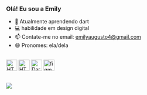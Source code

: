 ### Olá! Eu sou a Emily

- 🌱 Atualmente aprendendo dart
- 💻 habilidade em design digital
- 📫 Contate-me no email: emilyaugusto4@gmail.com
- 😄 Pronomes: ela/dela





<div style="display: inline_block"><br>
<img alt="HTML5" width="30" height="30" src="https://cdn.jsdelivr.net/gh/devicons/devicon/icons/html5/html5-original.svg">
<img alt="HTML5" width="30" height="30" src="https://cdn.jsdelivr.net/gh/devicons/devicon/icons/javascript/javascript-original.svg">
<img alt="Dart" width="30" height="30" src="https://cdn.jsdelivr.net/gh/devicons/devicon/icons/dart/dart-original.svg" />
<img  alt="figma" width="30" height="30" src="https://cdn.jsdelivr.net/gh/devicons/devicon/icons/figma/figma-original.svg" />
</div>

##


<div>
<a href="https://www.linkedin.com/in/emilyaugusto/" target="_blank"> <img src="https://img.shields.io/badge/LinkedIn-0077B5?style=for-the-badge&logo=linkedin&logoColor=white" target="_blank"> </a>
</div>

